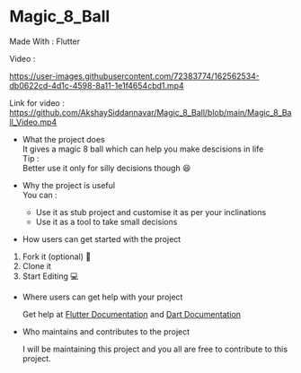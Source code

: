 # Magic_8_Ball

Made With : Flutter

Video :

https://user-images.githubusercontent.com/72383774/162562534-db0622cd-4d1c-4598-8a11-1e1f4654cbd1.mp4

Link for video : https://github.com/AkshaySiddannavar/Magic_8_Ball/blob/main/Magic_8_Ball_Video.mp4

- What the project does  
It gives a magic 8 ball which can help you make descisions in life  
Tip :  
Better use it only for silly decisions though 😆

- Why the project is useful  
You can :
  - Use it as stub project and customise it as per your inclinations
  - Use it as a tool to take small decisions

- How users can get started with the project  
1. Fork it (optional) 🍴
2. Clone it 
3. Start Editing 💻

- Where users can get help with your project  

  Get help at [Flutter Documentation](https://docs.flutter.dev/) and [Dart Documentation](https://dart.dev/guides)

- Who maintains and contributes to the project  
  
  I will be maintaining this project and you all are free to contribute to this project.
